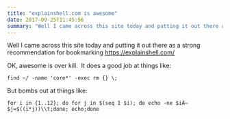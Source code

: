 ```yaml
---
title: "explainshell.com is awesome"
date: 2017-09-25T11:45:56
summary: "Well I came across this site today and putting it out there as a strong recommendation for bookmarking <https://explainshell.com/> OK, awesome is over kill. It does a good job at..."
---
```


Well I came across this site today and putting it out there as a strong recommendation for bookmarking
<https://explainshell.com/>

OK, awesome is over kill.  It does a good job at things like:

```
find ~/ -name 'core*' -exec rm {} \;
```

But bombs out at things like:

```
for i in {1..12}; do for j in $(seq 1 $i); do echo -ne $iÃ—$j=$((i*j))\\t;done; echo;done
```
